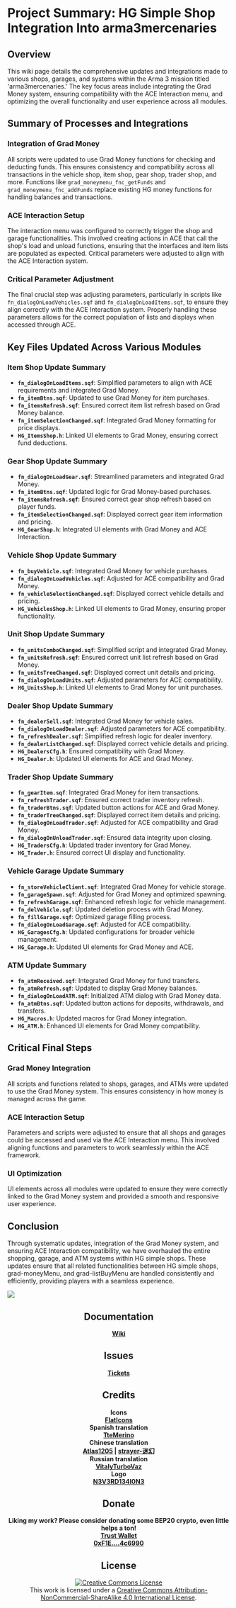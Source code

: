 # Project Summary: HG Simple Shop Integration Into arma3mercenaries

## Overview

This wiki page details the comprehensive updates and integrations made to various shops, garages, and systems within the Arma 3 mission titled 'arma3mercenaries.' The key focus areas include integrating the Grad Money system, ensuring compatibility with the ACE Interaction menu, and optimizing the overall functionality and user experience across all modules.

## Summary of Processes and Integrations

### Integration of Grad Money
All scripts were updated to use Grad Money functions for checking and deducting funds. This ensures consistency and compatibility across all transactions in the vehicle shop, item shop, gear shop, trader shop, and more. Functions like `grad_moneymenu_fnc_getFunds` and `grad_moneymenu_fnc_addFunds` replace existing HG money functions for handling balances and transactions.

### ACE Interaction Setup
The interaction menu was configured to correctly trigger the shop and garage functionalities. This involved creating actions in ACE that call the shop's load and unload functions, ensuring that the interfaces and item lists are populated as expected. Critical parameters were adjusted to align with the ACE Interaction system.

### Critical Parameter Adjustment
The final crucial step was adjusting parameters, particularly in scripts like `fn_dialogOnLoadVehicles.sqf` and `fn_dialogOnLoadItems.sqf`, to ensure they align correctly with the ACE Interaction system. Properly handling these parameters allows for the correct population of lists and displays when accessed through ACE.

## Key Files Updated Across Various Modules

### Item Shop Update Summary

- **`fn_dialogOnLoadItems.sqf`**: Simplified parameters to align with ACE requirements and integrated Grad Money.
- **`fn_itemBtns.sqf`**: Updated to use Grad Money for item purchases.
- **`fn_itemsRefresh.sqf`**: Ensured correct item list refresh based on Grad Money balance.
- **`fn_itemSelectionChanged.sqf`**: Integrated Grad Money formatting for price displays.
- **`HG_ItemsShop.h`**: Linked UI elements to Grad Money, ensuring correct fund deductions.

### Gear Shop Update Summary

- **`fn_dialogOnLoadGear.sqf`**: Streamlined parameters and integrated Grad Money.
- **`fn_itemBtns.sqf`**: Updated logic for Grad Money-based purchases.
- **`fn_itemsRefresh.sqf`**: Ensured correct gear shop refresh based on player funds.
- **`fn_itemSelectionChanged.sqf`**: Displayed correct gear item information and pricing.
- **`HG_GearShop.h`**: Integrated UI elements with Grad Money and ACE Interaction.

### Vehicle Shop Update Summary

- **`fn_buyVehicle.sqf`**: Integrated Grad Money for vehicle purchases.
- **`fn_dialogOnLoadVehicles.sqf`**: Adjusted for ACE compatibility and Grad Money.
- **`fn_vehicleSelectionChanged.sqf`**: Displayed correct vehicle details and pricing.
- **`HG_VehiclesShop.h`**: Linked UI elements to Grad Money, ensuring proper functionality.

### Unit Shop Update Summary

- **`fn_unitsComboChanged.sqf`**: Simplified script and integrated Grad Money.
- **`fn_unitsRefresh.sqf`**: Ensured correct unit list refresh based on Grad Money.
- **`fn_unitsTreeChanged.sqf`**: Displayed correct unit details and pricing.
- **`fn_dialogOnLoadUnits.sqf`**: Adjusted parameters for ACE compatibility.
- **`HG_UnitsShop.h`**: Linked UI elements to Grad Money for unit purchases.

### Dealer Shop Update Summary

- **`fn_dealerSell.sqf`**: Integrated Grad Money for vehicle sales.
- **`fn_dialogOnLoadDealer.sqf`**: Adjusted parameters for ACE compatibility.
- **`fn_refreshDealer.sqf`**: Simplified refresh logic for dealer inventory.
- **`fn_dealerListChanged.sqf`**: Displayed correct vehicle details and pricing.
- **`HG_DealersCfg.h`**: Ensured compatibility with Grad Money.
- **`HG_Dealer.h`**: Updated UI elements for ACE and Grad Money.

### Trader Shop Update Summary

- **`fn_gearItem.sqf`**: Integrated Grad Money for item transactions.
- **`fn_refreshTrader.sqf`**: Ensured correct trader inventory refresh.
- **`fn_traderBtns.sqf`**: Updated button actions for ACE and Grad Money.
- **`fn_traderTreeChanged.sqf`**: Displayed correct item details and pricing.
- **`fn_dialogOnLoadTrader.sqf`**: Adjusted for ACE compatibility and Grad Money.
- **`fn_dialogOnUnloadTrader.sqf`**: Ensured data integrity upon closing.
- **`HG_TradersCfg.h`**: Updated trader inventory for Grad Money.
- **`HG_Trader.h`**: Ensured correct UI display and functionality.

### Vehicle Garage Update Summary

- **`fn_storeVehicleClient.sqf`**: Integrated Grad Money for vehicle storage.
- **`fn_garageSpawn.sqf`**: Adjusted for Grad Money and optimized spawning.
- **`fn_refreshGarage.sqf`**: Enhanced refresh logic for vehicle management.
- **`fn_delVehicle.sqf`**: Updated deletion process with Grad Money.
- **`fn_fillGarage.sqf`**: Optimized garage filling process.
- **`fn_dialogOnLoadGarage.sqf`**: Adjusted for ACE compatibility.
- **`HG_GaragesCfg.h`**: Updated configurations for broader vehicle management.
- **`HG_Garage.h`**: Updated UI elements for Grad Money and ACE.

### ATM Update Summary

- **`fn_atmReceived.sqf`**: Integrated Grad Money for fund transfers.
- **`fn_atmRefresh.sqf`**: Updated to display Grad Money balances.
- **`fn_dialogOnLoadATM.sqf`**: Initialized ATM dialog with Grad Money data.
- **`fn_atmBtns.sqf`**: Updated button actions for deposits, withdrawals, and transfers.
- **`HG_Macros.h`**: Updated macros for Grad Money integration.
- **`HG_ATM.h`**: Enhanced UI elements for Grad Money compatibility.

## Critical Final Steps

### Grad Money Integration
All scripts and functions related to shops, garages, and ATMs were updated to use the Grad Money system. This ensures consistency in how money is managed across the game.

### ACE Interaction Setup
Parameters and scripts were adjusted to ensure that all shops and garages could be accessed and used via the ACE Interaction menu. This involved aligning functions and parameters to work seamlessly within the ACE framework.

### UI Optimization
UI elements across all modules were updated to ensure they were correctly linked to the Grad Money system and provided a smooth and responsive user experience.

## Conclusion
Through systematic updates, integration of the Grad Money system, and ensuring ACE Interaction compatibility, we have overhauled the entire shopping, garage, and ATM systems within HG simple shops. These updates ensure that all related functionalities between HG simple shops, grad-moneyMenu, and grad-listBuyMenu are handled consistently and efficiently, providing players with a seamless experience.



<img align="center" src="https://www.dropbox.com/s/7c108klxo44ysac/Simple-Shops.png?raw=1">

<h2 align="center">Documentation</h2>
<p align="center">
  <b>
    <a href="https://github.com/Ppgtjmad/SimpleShops/wiki">Wiki</a>
  </b>
</p>

<h2 align="center">Issues</h2>
<p align="center">
  <b>
    <a href="https://github.com/Ppgtjmad/SimpleShops/issues">Tickets</a>
  </b>
</p>

<h2 align="center">Credits</h2>
<p align="center">
  <b>
    Icons<br/>
    <a href="http://flaticons.net/" target="_blank">FlatIcons</a><br/>
    Spanish translation<br/>
    <a href="https://github.com/TteMerino" target="_blank">TteMerino</a><br/>
    Chinese translation<br/>
    <a href="http://steamcommunity.com/profiles/76561198112435564/" target="_blank">Atlas1205</a> | <a href="https://steamcommunity.com/id/1625592417/" target="_blank">strayer-迷幻</a><br/>
    Russian translation<br/>
    <a href="https://forums.bohemia.net/profile/1166121-vitalyturbovaz/" target="_blank">VitalyTurboVaz</a><br/>
    Logo<br/>
    <a href="http://steamcommunity.com/profiles/76561198030800949/" target="_blank">N3V3RD134l0N3</a>
  </b>
</p>

<h2 align="center">Donate</h2>
<p align="center">
  <b>
    Liking my work? Please consider donating some BEP20 crypto, even little helps a ton!<br/>
	  <a href="https://link.trustwallet.com/send?coin=20000714&address=0xF1E4BbD02607273AAF401A8D541884b6DC4c6990" target="_blank">Trust Wallet</a><br/>
	  <a href="https://bscscan.com/address/0xF1E4BbD02607273AAF401A8D541884b6DC4c6990" target="_blank">0xF1E....4c6990</a>
  </b>
</p>

<h2 align="center">License</h2>
<p align="center">
  <a rel="license" href="http://creativecommons.org/licenses/by-nc-sa/4.0/"><img alt="Creative Commons License" style="border-width:0" src="https://i.creativecommons.org/l/by-nc-sa/4.0/88x31.png"/></a><br/>This work is licensed under a <a rel="license" href="http://creativecommons.org/licenses/by-nc-sa/4.0/">Creative Commons Attribution-NonCommercial-ShareAlike 4.0 International License</a>.
</p>
